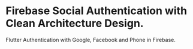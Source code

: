 # Firebase Social Authentication with Clean Architecture Design.

Flutter Authentication with Google, Facebook and Phone in Firebase.


